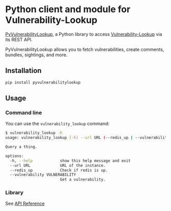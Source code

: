 # Python client and module for Vulnerability-Lookup

[PyVulnerabilityLookup](https://github.com/vulnerability-lookup/PyVulnerabilityLookup), a Python library to access
[Vulnerability-Lookup](https://github.com/vulnerability-lookup/vulnerability-lookup) via its REST API.

PyVulnerabilityLookup allows you to fetch vulnerabilities, create comments, bundles, sightings, and more.


## Installation

```bash
pip install pyvulnerabilitylookup
```

## Usage

### Command line

You can use the `vulnerability_lookup` command:

```bash
$ vulnerability_lookup -h
usage: vulnerability_lookup [-h] --url URL (--redis_up | --vulnerability VULNERABILITY)

Query a thing.

options:
  -h, --help            show this help message and exit
  --url URL             URL of the instance.
  --redis_up            Check if redis is up.
  --vulnerability VULNERABILITY
                        Get a vulnerability.
```

### Library

See [API Reference](https://pyvulnerabilitylookup.readthedocs.io/en/latest/api_reference.html)
